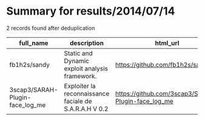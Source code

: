 
# Summary for results/2014/07/14
    
2 records found after deduplication

| full_name | description | html_url | matched_list | matched_count | pushed_at | size | stargazers_count | language | forks_count | vul_ids |
|---------------------------------|--------------------------------------------------------|----------------------------------------------------|----------------|-----------------|---------------------------|--------|--------------------|------------|---------------|-----------|
| fb1h2s/sandy | Static and Dynamic exploit analysis framework. | https://github.com/fb1h2s/sandy | ['exploit'] | 1 | 2014-07-14 17:45:53+00:00 | 2892 | 22 | C | 11 | [] |
| 3scap3/SARAH-Plugin-face_log_me | Exploiter la reconnaissance faciale de S.A.R.A.H V 0.2 | https://github.com/3scap3/SARAH-Plugin-face_log_me | ['exploit'] | 1 | 2014-07-14 19:39:12+00:00 | 156 | 0 | JavaScript | 0 | [] |
